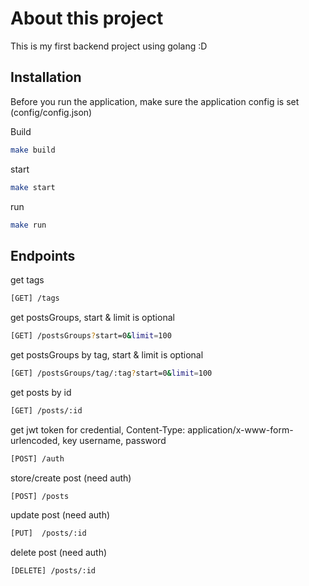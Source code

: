 # About this project

This is my first backend project using golang :D

## Installation

Before you run the application, make sure the application config is set (config/config.json)

Build

```bash
make build
```

start

```bash
make start
```

run

```bash
make run
```

## Endpoints

get tags
```bash
[GET] /tags
```
get postsGroups, start & limit is optional
```bash
[GET] /postsGroups?start=0&limit=100
```
get postsGroups by tag, start & limit is optional
```bash
[GET] /postsGroups/tag/:tag?start=0&limit=100
```
get posts by id
```bash
[GET] /posts/:id
```
get jwt token for credential, Content-Type: application/x-www-form-urlencoded, key username, password

```bash
[POST] /auth
```
store/create post (need auth)
```bash
[POST] /posts
```
update post  (need auth)
```bash
[PUT]  /posts/:id
```
delete post  (need auth)
```bash
[DELETE] /posts/:id
```